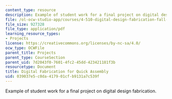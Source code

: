 ```yaml
---
content_type: resource
description: Example of student work for a final project on digital design fabrication.
file: /ol-ocw-studio-app/courses/4-510-digital-design-fabrication-fall-2008/039037e5c0da417901cfb9131a7c539f_final_example2.pdf
file_size: 927328
file_type: application/pdf
learning_resource_types:
- Projects
license: https://creativecommons.org/licenses/by-nc-sa/4.0/
ocw_type: OCWFile
parent_title: Projects
parent_type: CourseSection
parent_uid: 7d2043f0-7601-4fc2-45dd-423421181f3b
resourcetype: Document
title: Digital Fabrication for Quick Assembly
uid: 039037e5-c0da-4179-01cf-b9131a7c539f
---
```

Example of student work for a final project on digital design fabrication.